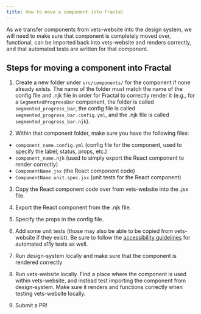 ```yaml
---
title: How to move a component into Fractal
---
```


As we transfer components from vets-website into the design system, we will need to make sure that component is completely moved over, functional, can be imported back into vets-website and renders correctly, and that automated tests are written for that component.

## Steps for moving a component into Fractal

1. Create a new folder under `src/components/` for the component if none already exists. The name of the folder must match the name of the config file and .njk file in order for Fractal to correctly render it (e.g., for a `SegmentedProgressBar` component, the folder is called `segmented_progress_bar`, the config file is called `segmented_progress_bar.config.yml`, and the .njk file is called `segmented_progress_bar.njk`).

2. Within that component folder, make sure you have the following files:
  - `component_name.config.yml` (config file for the component, used to specify the label, status, props, etc.)
  - `component_name.njk` (used to simply export the React component to render correctly)
  - `ComponentName.jsx` (the React component code)
  - `ComponentName.unit.spec.jsx` (unit tests for the React component)

3. Copy the React component code over from vets-website into the .jsx file.

4. Export the React component from the .njk file.

5. Specify the props in the config file.

6. Add some unit tests (those may also be able to be copied from vets-website if they exist). Be sure to follow the [accessibility guidelines](./Accessibility%20and%20508/README.md) for automated a11y tests as well. 

7. Run design-system locally and make sure that the component is rendered correctly

8. Run vets-website locally. Find a place where the component is used within vets-website, and instead test importing the component from design-system. Make sure it renders and functions correctly when testing vets-website locally.

9. Submit a PR!
